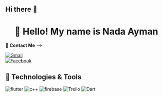 ## Hi there 👋

<h1 align="center">👋 Hello! My name is Nada Ayman</h1>

<p align="center">


 
 📧 **Contact Me**  -->

[![Gmail](https://img.shields.io/badge/Gmail-%23D14836.svg?style=flat&logo=gmail&logoColor=white)](mailto:nada.ayman.elsayed95@gmail.com)  
[![Facebook](https://img.shields.io/badge/Facebook-%231877F2.svg?style=flat&logo=facebook&logoColor=white)](https://www.facebook.com/nadakotb290/)

<h2>🚀 Technologies & Tools</h2>
 <img alt="flutter" src="https://img.shields.io/badge/flutter-white.svg?style=for-the-badge&logo=flutter&logoColor=blue">
 <img alt="c++" src="https://img.shields.io/badge/c++-blue.svg?style=for-the-badge&logo=C++&logoColor=white">
 <img alt="firebase" src="https://img.shields.io/badge/firebase-white.svg?style=for-the-badge&logo=firebase&logoColor=yellow">
 <img alt="Trello" src="https://img.shields.io/badge/Trello-white.svg?style=for-the-badge&logo=Trello&logoColor=darkblue">
  <img alt="Dart" src="https://img.shields.io/badge/Dart-white.svg?style=for-the-badge&logo=Dart&logoColor=blue">
